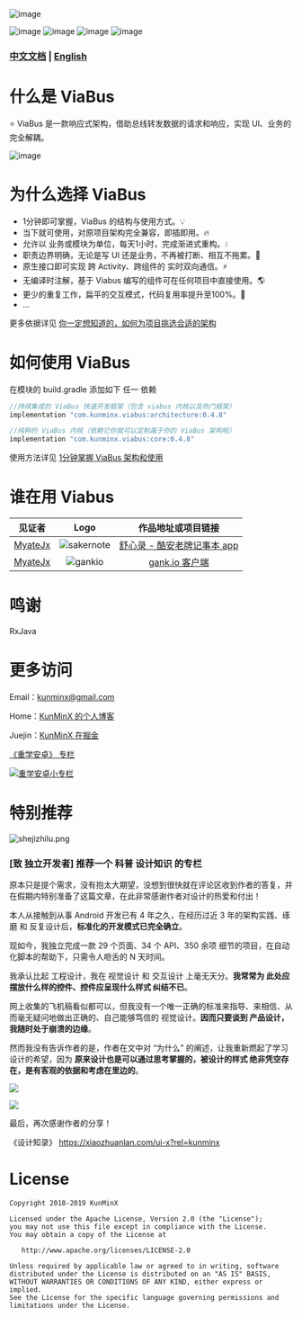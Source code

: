 ![image](https://github.com/KunMinX/android-viabus-architecture/blob/master/images/viabuslogo.png)

![image](https://img.shields.io/badge/jcenter-0.4.8-brightgreen.svg)
![image](https://img.shields.io/badge/api-%2B15-blue.svg)
![image](https://img.shields.io/badge/license-Apache2.0-blue.svg)
![image](https://img.shields.io/badge/author-KunMinX-orange.svg)

### [中文文档](https://github.com/KunMinX/android-viabus-architecture/blob/master/README_CN.md) | [English](https://github.com/KunMinX/android-viabus-architecture/blob/master/README_EN.md)

# 什么是 ViaBus
⭐ ViaBus 是一款响应式架构，借助总线转发数据的请求和响应，实现 UI、业务的完全解耦。

![image](https://github.com/KunMinX/android-viabus-architecture/blob/master/images/viabus_flow_cn.png)

# 为什么选择 ViaBus 
- 1分钟即可掌握，ViaBus 的结构与使用方式。💡
- 当下就可使用，对原项目架构完全兼容，即插即用。🔥
- 允许以 业务或模块为单位，每天1小时，完成渐进式重构。💧
- 职责边界明确，无论是写 UI 还是业务，不再被打断、相互不拖累。🌱
- 原生接口即可实现 跨 Activity、跨组件的 实时双向通信。⚡
- 无编译时注解，基于 Viabus 编写的组件可在任何项目中直接使用。🌎
- 更少的重复工作，扁平的交互模式，代码复用率提升至100%。💪
- ...

更多依据详见 [你一定想知道的，如何为项目挑选合适的架构](https://juejin.im/post/5bcd58b6e51d45404c71d23f)

# 如何使用 ViaBus 
在模块的 build.gradle 添加如下 任一 依赖
```java
//持续集成的 ViaBus 快速开发框架（包含 viabus 内核以及热门框架）
implementation "com.kunminx.viabus:architecture:0.4.8"

//纯粹的 ViaBus 内核（依赖它你就可以定制属于你的 ViaBus 架构啦）
implementation "com.kunminx.viabus:core:0.4.8"

```
使用方法详见 [1分钟掌握 ViaBus 架构和使用](https://www.jianshu.com/p/6545767d3e54)

# 谁在用 Viabus

|见证者|Logo|作品地址或项目链接|
|:--:|:--:|:--:|
|[MyateJx](https://github.com/MyateJx)|![sakernote](https://github.com/KunMinX/android-viabus-architecture/blob/master/images/icon_sakernote.png)|[舒心录 - 酷安老牌记事本 app](https://www.coolapk.com/apk/com.myatejx.sakernote)|
|[MyateJx](https://github.com/MyateJx)|![gankio](https://github.com/KunMinX/android-viabus-architecture/blob/master/images/icon_gank.png)|[gank.io 客户端](https://github.com/MyateJx/GankIo-viabus-architecture)|


# 鸣谢

RxJava

# 更多访问

Email：[kunminx@gmail.com](mailto:kunminx@gmail.com)

Home：[KunMinX 的个人博客](https://kunminx.github.io/)

Juejin：[KunMinX 在掘金](https://juejin.im/user/58ab0de9ac502e006975d757/posts)

[《重学安卓》 专栏](https://xiaozhuanlan.com/kunminx?rel=kunminx)

[![重学安卓小专栏](https://i.loli.net/2019/06/17/5d067596c2dbf49609.png)](https://xiaozhuanlan.com/kunminx?rel=kunminx)

# 特别推荐

![shejizhilu.png](https://i.loli.net/2019/09/16/czf5obHZILSVmDn.png)

### [致 独立开发者] 推荐一个 科普 设计知识 的专栏

原本只是提个需求，没有抱太大期望，没想到很快就在评论区收到作者的答复，并在假期内特别准备了这篇文章，在此非常感谢作者对设计的热爱和付出！

本人从接触到从事 Android 开发已有 4 年之久，在经历过近 3 年的架构实践、琢磨 和 反复设计后，**标准化的开发模式已完全确立**。

现如今，我独立完成一款 29 个页面、34 个 API、350 余项 细节的项目，在自动化脚本的帮助下，只需令人咂舌的 N 天时间。

我承认比起 工程设计，我在 视觉设计 和 交互设计 上毫无天分。**我常常为 此处应摆放什么样的控件、控件应呈现什么样式 纠结不已**。

网上收集的飞机稿看似都可以，但我没有一个唯一正确的标准来指导、来相信、从而毫无疑问地做出正确的、自己能够笃信的 视觉设计。**因而只要谈到 产品设计，我随时处于崩溃的边缘**。

然而我没有告诉作者的是，作者在文中对 “为什么” 的阐述，让我重新燃起了学习设计的希望，因为 **原来设计也是可以通过思考掌握的，被设计的样式 绝非凭空存在，是有客观的依据和考虑在里边的**。

![](https://i.loli.net/2019/09/16/5vmsuwJjL3RnHYr.png)

![](https://i.loli.net/2019/09/16/vznLRw4UHdSitMZ.png)

最后，再次感谢作者的分享！

《设计知录》 https://xiaozhuanlan.com/ui-x?rel=kunminx

# License

```
Copyright 2018-2019 KunMinX

Licensed under the Apache License, Version 2.0 (the "License");
you may not use this file except in compliance with the License.
You may obtain a copy of the License at

   http://www.apache.org/licenses/LICENSE-2.0

Unless required by applicable law or agreed to in writing, software
distributed under the License is distributed on an "AS IS" BASIS,
WITHOUT WARRANTIES OR CONDITIONS OF ANY KIND, either express or implied.
See the License for the specific language governing permissions and
limitations under the License.
```

